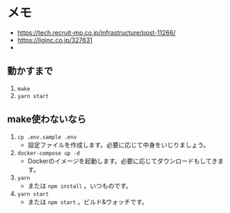 # メモ

- https://tech.recruit-mp.co.jp/infrastructure/post-11266/
- https://liginc.co.jp/327631
- 
## 動かすまで

1. `make`
2. `yarn start`

## make使わないなら

1. `cp .env.sample .env`
    - 設定ファイルを作成します。必要に応じて中身をいじりましょう。
2. `docker-compose up -d`
    - Dockerのイメージを起動します。必要に応じてダウンロードもしてきます。
3. `yarn`
    - または `npm install` 。いつものです。
4. `yarn start`
    - または `npm start` 。ビルド&ウォッチです。

